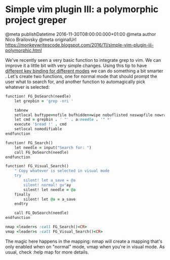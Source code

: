 # Simple vim plugin III: a polymorphic project greper

@meta publishDatetime 2016-11-30T08:00:00.000+01:00
@meta author Nico Brailovsky
@meta originalUrl https://monkeywritescode.blogspot.com/2016/11/simple-vim-plugin-iii-polymorphic.html

We've recently seen a very basic function to integrate grep to vim. We can improve it a little bit with very simple changes. Using this tip to have [different key binding for different modes](/blog_md/2015/0602_Vimtippolymorphickeybindings.md) we can do something a bit smarter . Let's create two functions, one for normal mode that should prompt the user what to search for, and another function to automagically pick whatever is selected:

```ruby
function! FG_DoSearch(needle)
    let grepbin = 'grep -nri '

    tabnew
    setlocal buftype=nofile bufhidden=wipe nobuflisted noswapfile nowrap
    let cmd = grepbin . ' "' . a:needle . '" *'
    execute '$read !' . cmd
    setlocal nomodifiable
endfunction

function! FG_Search()
    let needle = input("Search for: ")
    call FG_DoSearch(needle)
endfunction

function! FG_Visual_Search()
    " Copy whatever is selected in visual mode
    try
        silent! let a_save = @a
        silent! normal! gv"ay
        silent! let needle = @a
    finally
        silent! let @a = a_save
    endtry

    call FG_DoSearch(needle)
endfunction

nmap <leader>s :call FG_Search()<CR>
vmap <leader>s :call FG_Visual_Search()<CR>
```

The magic here happens in the mapping: nmap will create a mapping that's only enabled when on "normal" mode, vmap when you're in visual mode. As usual, check :help map for more details.

